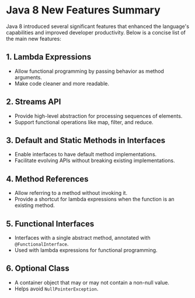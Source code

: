 # Java 8 New Features Summary

Java 8 introduced several significant features that enhanced the language's capabilities and improved developer productivity. Below is a concise list of the main new features:

## 1. Lambda Expressions
- Allow functional programming by passing behavior as method arguments.
- Make code cleaner and more readable.

## 2. Streams API
- Provide high-level abstraction for processing sequences of elements.
- Support functional operations like map, filter, and reduce.

## 3. Default and Static Methods in Interfaces
- Enable interfaces to have default method implementations.
- Facilitate evolving APIs without breaking existing implementations.

## 4. Method References
- Allow referring to a method without invoking it.
- Provide a shortcut for lambda expressions when the function is an existing method.

## 5. Functional Interfaces
- Interfaces with a single abstract method, annotated with `@FunctionalInterface`.
- Used with lambda expressions for functional programming.

## 6. Optional Class
- A container object that may or may not contain a non-null value.
- Helps avoid `NullPointerException`.